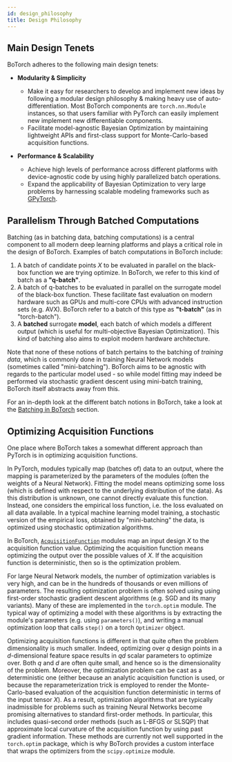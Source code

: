 ```yaml
---
id: design_philosophy
title: Design Philosophy
---
```


## Main Design Tenets

BoTorch adheres to the following main design tenets:
* **Modularity & Simplicity**
  * Make it easy for researchers to develop and implement new ideas by following
    a modular design philosophy & making heavy use of auto-differentiation. Most
    BoTorch components are `torch.nn.Module` instances, so that users familiar
    with PyTorch can easily implement new implement new differentiable
    components.
  * Facilitate model-agnostic Bayesian Optimization by maintaining lightweight
    APIs and first-class support for Monte-Carlo-based acquisition functions.

* **Performance & Scalability**
  * Achieve high levels of performance across different platforms with
    device-agnostic code by using highly parallelized batch operations.
  * Expand the applicability of Bayesian Optimization to very large problems by
    harnessing scalable modeling frameworks such as
    [GPyTorch](https://gpytorch.ai).


## Parallelism Through Batched Computations

Batching (as in batching data, batching computations) is a central component to
all modern deep learning platforms and plays a critical role in the design of
BoTorch. Examples of batch computations in BoTorch include:

1. A batch of candidate points $X$ to be evaluated in parallel on the black-box
   function we are trying optimize. In BoTorch, we refer to this kind of batch
   as a **"q-batch"**.
2. A batch of q-batches to be evaluated in parallel on the surrogate model of
   the black-box function. These facilitate fast evaluation on modern hardware
   such as GPUs and multi-core CPUs with advanced instruction sets (e.g. AVX).
   BoTorch refer to a batch of this type as **"t-batch"** (as in "torch-batch").
3. A **batched** surrogate **model**, each batch of which models a different output
   (which is useful for multi-objective Bayesian Optimization). This kind of
   batching also aims to exploit modern hardware architecture.

Note that none of these notions of batch pertains to the batching of *training
data*, which is commonly done in training Neural Network models (sometimes
called "mini-batching"). BoTorch aims to be agnostic with regards to the
particular model used - so while model fitting may indeed be performed via
stochastic gradient descent using mini-batch training, BoTorch itself abstracts
away from this.

For an in-depth look at the different batch notions in BoTorch, take a look at
the [Batching in BoTorch](#batching) section.


## Optimizing Acquisition Functions

One place where BoTorch takes a somewhat different approach than PyTorch is in
optimizing acquisition functions.

In PyTorch, modules typically map (batches of) data to an output, where the
mapping is parameterized by the parameters of the modules (often the weights
of a Neural Network). Fitting the model means optimizing some loss (which is
defined with respect to the underlying distribution of the data).
As this distribution is unknown, one cannot directly evaluate this function.
Instead, one considers the empirical loss function, i.e. the loss evaluated on
all data available. In a typical machine learning model training, a stochastic
version of the empirical loss, obtained by "mini-batching" the data, is
optimized using stochastic optimization algorithms.

In BoTorch, [`AcquisitionFunction`](../api/acquisition.html#acquisitionfunction)
modules map an input design $X$ to the acquisition function value. Optimizing
the acquisition function means optimizing the output over the possible values of
$X$. If the acquisition function is deterministic, then so is the optimization
problem.

For large Neural Network models, the number of optimization variables is very
high, and can be in the hundreds of thousands or even millions of parameters.
The resulting optimization problem is often solved using using first-order
stochastic gradient descent algorithms (e.g. SGD and its many variants).
Many of these are implemented in the `torch.optim` module. The typical way of
optimizing a model with these algorithms is by extracting the module's
parameters (e.g. using `parameters()`), and writing a manual optimization loop
that calls `step()` on a torch `Optimizer` object.

Optimizing acquisition functions is different in that quite often the problem
dimensionality is much smaller. Indeed, optimizing over $q$ design points in a
$d$-dimensional feature space results in $qd$ scalar parameters to optimize
over. Both $q$ and $d$ are often quite small, and hence so is the dimensionality
of the problem.
Moreover, the optimization problem can be cast as a deterministic one (either
because an analytic acquisition function is used, or because the
reparameterization trick is employed to render the Monte-Carlo-based evaluation
of the acquisition function deterministic in terms of the input tensor $X$).
As a result, optimization algorithms that are typically inadmissible for problems
such as training Neural Networks become promising alternatives to standard
first-order methods. In particular, this includes quasi-second order methods
(such as L-BFGS or SLSQP) that approximate local curvature of the acquisition
function by using past gradient information.
These methods are currently not well supported in the `torch.optim` package,
which is why BoTorch provides a custom interface that wraps the optimizers from
the `scipy.optimize` module.
